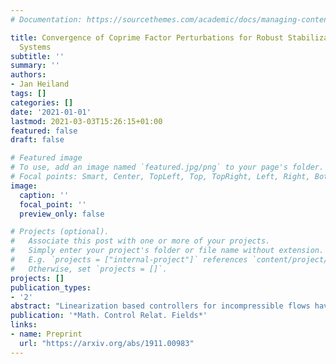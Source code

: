 ```yaml
---
# Documentation: https://sourcethemes.com/academic/docs/managing-content/

title: Convergence of Coprime Factor Perturbations for Robust Stabilization of Oseen
  Systems
subtitle: ''
summary: ''
authors:
- Jan Heiland
tags: []
categories: []
date: '2021-01-01'
lastmod: 2021-03-03T15:26:15+01:00
featured: false
draft: false

# Featured image
# To use, add an image named `featured.jpg/png` to your page's folder.
# Focal points: Smart, Center, TopLeft, Top, TopRight, Left, Right, BottomLeft, Bottom, BottomRight.
image:
  caption: ''
  focal_point: ''
  preview_only: false

# Projects (optional).
#   Associate this post with one or more of your projects.
#   Simply enter your project's folder or file name without extension.
#   E.g. `projects = ["internal-project"]` references `content/project/deep-learning/index.md`.
#   Otherwise, set `projects = []`.
projects: []
publication_types:
- '2'
abstract: "Linearization based controllers for incompressible flows have been proven to work in theory and in simulations. To realize such a controller numerically, the infinite dimensional system has to be linearized and discretized. The unavoidable consistency errors add a small but critical uncertainty to the controller model which will likely make it fail, especially when an observer is involved. Standard robust controller designs can compensate small uncertainties if they can be qualified as a coprime factor perturbation of the plant. We show that for the linearized Navier-Stokes equations, a linearization error can be expressed as a coprime factor perturbation and that this perturbation smoothly depends on the size of the linearization error. In particular, improving the linearization makes the perturbation smaller so that, eventually, standard robust controller will stabilize the system. "
publication: '*Math. Control Relat. Fields*'
links:
- name: Preprint
  url: "https://arxiv.org/abs/1911.00983"
---
```

